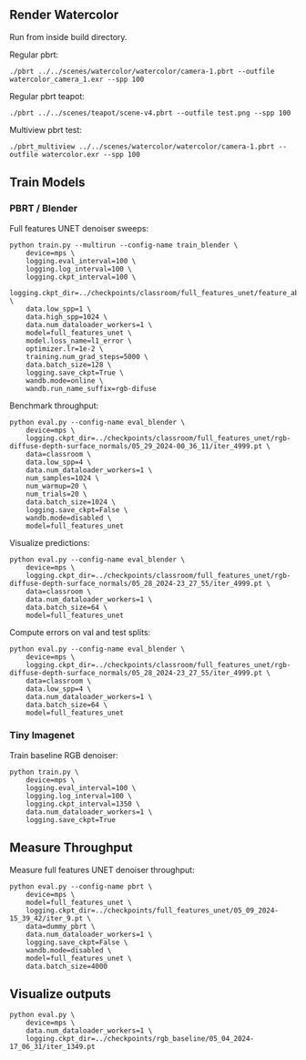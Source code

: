## Render Watercolor


Run from inside build directory.

Regular pbrt:

```
./pbrt ../../scenes/watercolor/watercolor/camera-1.pbrt --outfile watercolor_camera_1.exr --spp 100
```

Regular pbrt teapot:

```
./pbrt ../../scenes/teapot/scene-v4.pbrt --outfile test.png --spp 100
```

Multiview pbrt test:

```
./pbrt_multiview ../../scenes/watercolor/watercolor/camera-1.pbrt --outfile watercolor.exr --spp 100
```

## Train Models

### PBRT / Blender

Full features UNET denoiser sweeps:

```
python train.py --multirun --config-name train_blender \
    device=mps \
    logging.eval_interval=100 \
    logging.log_interval=100 \
    logging.ckpt_interval=100 \
    logging.ckpt_dir=../checkpoints/classroom/full_features_unet/feature_ablations \
    data.low_spp=1 \
    data.high_spp=1024 \
    data.num_dataloader_workers=1 \
    model=full_features_unet \
    model.loss_name=l1_error \
    optimizer.lr=1e-2 \
    training.num_grad_steps=5000 \
    data.batch_size=128 \
    logging.save_ckpt=True \
    wandb.mode=online \
    wandb.run_name_suffix=rgb-difuse
```

Benchmark throughput:

```
python eval.py --config-name eval_blender \
    device=mps \
    logging.ckpt_dir=../checkpoints/classroom/full_features_unet/rgb-diffuse-depth-surface_normals/05_29_2024-00_36_11/iter_4999.pt \
    data=classroom \
    data.low_spp=4 \
    data.num_dataloader_workers=1 \
    num_samples=1024 \
    num_warmup=20 \
    num_trials=20 \
    data.batch_size=1024 \
    logging.save_ckpt=False \
    wandb.mode=disabled \
    model=full_features_unet
```

Visualize predictions:

```
python eval.py --config-name eval_blender \
    device=mps \
    logging.ckpt_dir=../checkpoints/classroom/full_features_unet/rgb-diffuse-depth-surface_normals/05_28_2024-23_27_55/iter_4999.pt \
    data=classroom \
    data.num_dataloader_workers=1 \
    data.batch_size=64 \
    model=full_features_unet
```

Compute errors on val and test splits:

```
python eval.py --config-name eval_blender \
    device=mps \
    logging.ckpt_dir=../checkpoints/classroom/full_features_unet/rgb-diffuse-depth-surface_normals/05_28_2024-23_27_55/iter_4999.pt \
    data=classroom \
    data.low_spp=4 \
    data.num_dataloader_workers=1 \
    data.batch_size=64 \
    model=full_features_unet
```


### Tiny Imagenet

Train baseline RGB denoiser:

```
python train.py \
    device=mps \
    logging.eval_interval=100 \
    logging.log_interval=100 \
    logging.ckpt_interval=1350 \
    data.num_dataloader_workers=1 \
    logging.save_ckpt=True
```

## Measure Throughput

Measure full features UNET denoiser throughput:

```
python eval.py --config-name pbrt \
    device=mps \
    model=full_features_unet \
    logging.ckpt_dir=../checkpoints/full_features_unet/05_09_2024-15_39_42/iter_9.pt \
    data=dummy_pbrt \
    data.num_dataloader_workers=1 \
    logging.save_ckpt=False \
    wandb.mode=disabled \
    model=full_features_unet \
    data.batch_size=4000
```

## Visualize outputs

```
python eval.py \
    device=mps \
    data.num_dataloader_workers=1 \
    logging.ckpt_dir=../checkpoints/rgb_baseline/05_04_2024-17_06_31/iter_1349.pt
```